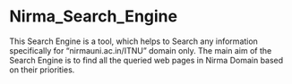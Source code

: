 # Nirma_Search_Engine
This Search Engine is a tool, which helps to Search any information specifically for “nirmauni.ac.in/ITNU” domain only. The main aim of the Search Engine is to find all the queried web pages in Nirma Domain based on their priorities.
